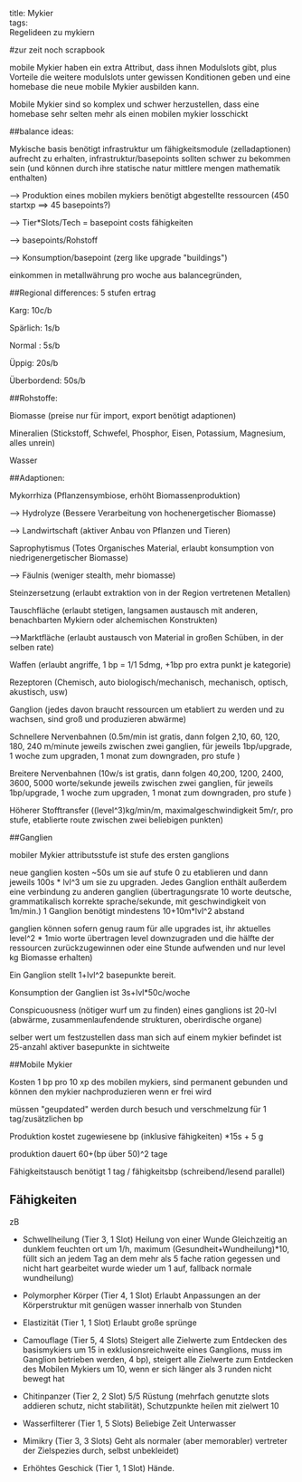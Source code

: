 title: Mykier  
tags:   
Regelideen zu mykiern

#zur zeit noch scrapbook

mobile Mykier haben ein extra Attribut, dass ihnen Modulslots gibt, plus Vorteile die weitere modulslots unter gewissen Konditionen geben und eine homebase die neue mobile Mykier ausbilden kann.  

Mobile Mykier sind so komplex und schwer herzustellen, dass eine homebase sehr selten mehr als einen mobilen mykier losschickt  

##balance ideas:

Mykische basis benötigt infrastruktur um fähigkeitsmodule (zelladaptionen) aufrecht zu erhalten, infrastruktur/basepoints sollten schwer zu bekommen sein (und können durch ihre statische natur mittlere mengen mathematik enthalten)  

--> Produktion eines mobilen mykiers benötigt abgestellte ressourcen (450 startxp ==> 45 basepoints?)  

--> Tier*Slots/Tech = basepoint costs fähigkeiten  

--> basepoints/Rohstoff  

--> Konsumption/basepoint (zerg like upgrade "buildings")  



einkommen in metallwährung pro woche aus balancegründen,   

  

##Regional differences: 5 stufen ertrag   



Karg: 10c/b    

Spärlich: 1s/b  

Normal : 5s/b  

Üppig: 20s/b  

Überbordend: 50s/b  

  

##Rohstoffe:   

Biomasse (preise nur für import, export benötigt adaptionen)  

Mineralien (Stickstoff, Schwefel, Phosphor, Eisen, Potassium, Magnesium, alles unrein)  

Wasser  

  

##Adaptionen:  

Mykorrhiza (Pflanzensymbiose, erhöht Biomassenproduktion)  

--> Hydrolyze (Bessere Verarbeitung von hochenergetischer Biomasse)  

--> Landwirtschaft (aktiver Anbau von Pflanzen und Tieren)

Saprophytismus (Totes Organisches Material, erlaubt konsumption von niedrigenergetischer Biomasse)  

--> Fäulnis (weniger stealth, mehr biomasse)

Steinzersetzung (erlaubt extraktion von in der Region vertretenen Metallen)  

Tauschfläche (erlaubt stetigen, langsamen austausch mit anderen, benachbarten Mykiern oder alchemischen Konstrukten)  

-->Marktfläche (erlaubt austausch von Material in großen Schüben, in der selben rate)  

Waffen (erlaubt angriffe, 1 bp = 1/1 5dmg, +1bp pro extra punkt je kategorie)

Rezeptoren (Chemisch, auto biologisch/mechanisch, mechanisch, optisch, akustisch, usw)  

Ganglion (jedes davon braucht ressourcen um etabliert zu werden und zu wachsen, sind groß und produzieren abwärme) 

Schnellere Nervenbahnen (0.5m/min ist gratis, dann folgen 2,10, 60, 120, 180, 240 m/minute jeweils zwischen zwei ganglien, für jeweils 1bp/upgrade, 1 woche zum upgraden, 1 monat zum downgraden, pro stufe )

Breitere Nervenbahnen (10w/s ist gratis, dann folgen 40,200, 1200, 2400, 3600, 5000 worte/sekunde jeweils zwischen zwei ganglien, für jeweils 1bp/upgrade, 1 woche zum upgraden, 1 monat zum downgraden, pro stufe )

Höherer Stofftransfer ((level^3)kg/min/m, maximalgeschwindigkeit 5m/r, pro stufe, etablierte route zwischen zwei beliebigen punkten)







##Ganglien  



mobiler Mykier attributsstufe ist stufe des ersten ganglions  

neue ganglien kosten ~50s um sie auf stufe 0 zu etablieren und dann jeweils 100s * lvl^3 um sie zu upgraden. Jedes Ganglion enthält außerdem eine verbindung zu anderen ganglien (übertragungsrate 10 worte deutsche, grammatikalisch korrekte sprache/sekunde, mit geschwindigkeit von 1m/min.) 1 Ganglion benötigt mindestens 10+10m*lvl^2 abstand   

ganglien können sofern genug raum für alle upgrades ist, ihr aktuelles level^2 * 1mio worte übertragen level downzugraden und die hälfte der ressourcen zurückzugewinnen oder eine Stunde aufwenden und nur level kg Biomasse erhalten)   

Ein Ganglion stellt 1+lvl^2 basepunkte bereit.    

Konsumption der Ganglien ist 3s+lvl*50c/woche    

Conspicuousness (nötiger wurf um zu finden) eines ganglions ist 20-lvl (abwärme, zusammenlaufendende strukturen, oberirdische organe)  

selber wert um festzustellen dass man sich auf einem mykier befindet ist 25-anzahl aktiver basepunkte in sichtweite  



##Mobile Mykier

Kosten 1 bp pro 10 xp des mobilen mykiers, sind permanent gebunden und können den mykier nachproduzieren wenn er frei wird    

müssen "geupdated" werden durch besuch und verschmelzung für 1 tag/zusätzlichen bp  

Produktion kostet zugewiesene bp (inklusive fähigkeiten) *15s + 5 g    

produktion dauert 60+(bp über 50)^2 tage  

Fähigkeitstausch benötigt 1 tag / fähigkeitsbp (schreibend/lesend parallel)  

  



## Fähigkeiten

zB  



* Schwellheilung (Tier 3, 1 Slot) Heilung von einer Wunde Gleichzeitig an dunklem feuchten ort um 1/h, maximum (Gesundheit+Wundheilung)*10, füllt sich an jedem Tag an dem mehr als 5 fache ration gegessen und nicht hart gearbeitet wurde wieder um 1 auf, fallback normale wundheilung)  

* Polymorpher Körper (Tier 4, 1 Slot) Erlaubt Anpassungen an der Körperstruktur mit genügen wasser innerhalb von Stunden  

* Elastizität (Tier 1, 1 Slot) Erlaubt große sprünge

* Camouflage (Tier 5, 4 Slots) Steigert alle Zielwerte zum Entdecken des basismykiers um 15 in exklusionsreichweite eines Ganglions, muss im Ganglion betrieben werden, 4 bp), steigert alle Zielwerte zum Entdecken des Mobilen Mykiers um 10, wenn er sich länger als 3 runden nicht bewegt hat  

* Chitinpanzer (Tier 2, 2 Slot) 5/5 Rüstung (mehrfach genutzte slots addieren schutz, nicht stabilität), Schutzpunkte heilen mit zielwert 10

* Wasserfilterer (Tier 1, 5 Slots) Beliebige Zeit Unterwasser

* Mimikry (Tier 3, 3 Slots) Geht als normaler (aber memorabler) vertreter der Zielspezies durch, selbst unbekleidet)

* Erhöhtes Geschick (Tier 1, 1 Slot) Hände.



